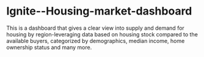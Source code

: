 # Ignite--Housing-market-dashboard
This is a dashboard that gives a clear view into supply and demand for housing by region-leveraging data based on housing stock compared to the available buyers, categorized by demographics, median income, home ownership status and many more.

